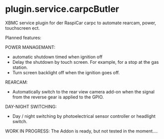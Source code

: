 # plugin.service.carpcButler
XBMC service plugin for der RaspiCar carpc to automate rearcam, power, touchscreen ect.


Planned features:

POWER MANAGEMANT:
- automatic shutdown timed when ignition off
- Delay the shutdown by touch screen. For example, for a stop at the gas station.
- Turn screen backlight off when the ignition goes off.

REARCAM:
- Automatically switch to the rear view camera add-on when the signal from the reverse gear is applied to the GPIO.

DAY-NIGHT SWITCHING:
- Day / night switching by photoelectrical sensor controller or headlight switch.

WORK IN PROGRESS:
The Addon is ready, but not tested in the moment....

